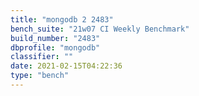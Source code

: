 ```yaml
---
title: "mongodb 2 2483"
bench_suite: "21w07 CI Weekly Benchmark"
build_number: "2483"
dbprofile: "mongodb"
classifier: ""
date: 2021-02-15T04:22:36
type: "bench"
---
```

